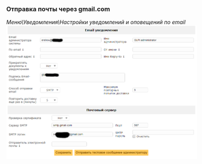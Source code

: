 ### Отправка почты через gmail.com
*Меню\Уведомления\Настройки уведомлений и оповещений по email*  
![Settings glpi-mysql](./smtp_gmail_settings.png)  

